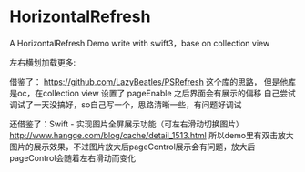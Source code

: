 # HorizontalRefresh
A HorizontalRefresh Demo write with swift3，base on collection view

左右横划加载更多:

借鉴了：
https://github.com/LazyBeatles/PSRefresh 这个库的思路，
但是他库是oc，在collection view 设置了 pageEnable 之后界面会有展示的偏移
自己尝试调试了一天没搞好，so自己写一个，思路清晰一些，有问题好调试

还借鉴了：Swift - 实现图片全屏展示功能（可左右滑动切换图片）
http://www.hangge.com/blog/cache/detail_1513.html 
所以demo里有双击放大图片的展示效果，不过图片放大后pageControl展示会有问题，放大后pageControl会随着左右滑动而变化



